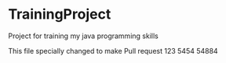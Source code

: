 # TrainingProject
Project for training my java programming skills

This file specially changed to make Pull request
123
5454
54884